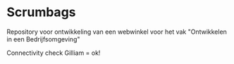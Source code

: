 Scrumbags
=========

Repository voor ontwikkeling van een webwinkel voor het vak "Ontwikkelen in een Bedrijfsomgeving"


Connectivity check Gilliam = ok!